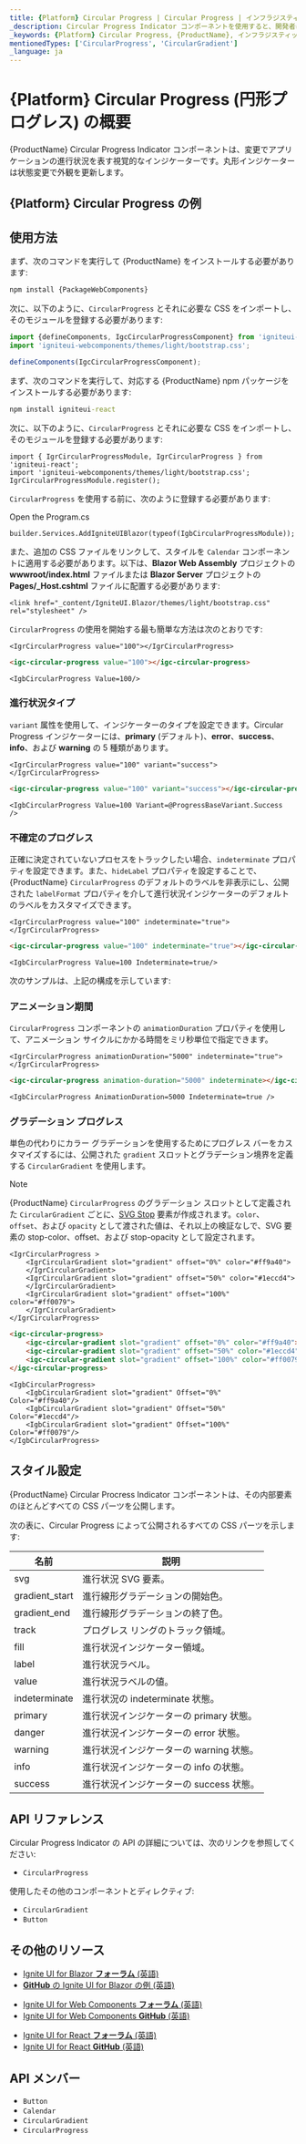 ```yaml
---
title: {Platform} Circular Progress | Circular Progress | インフラジスティックス
_description: Circular Progress Indicator コンポーネントを使用すると、開発者は無限のカスタマイズ オプションを使用して進行状況を円で表示できます。
_keywords: {Platform} Circular Progress, {ProductName}, インフラジスティックス
mentionedTypes: ['CircularProgress', 'CircularGradient']
_language: ja
---
```


# {Platform} Circular Progress (円形プログレス) の概要
{ProductName} Circular Progress Indicator コンポーネントは、変更でアプリケーションの進行状況を表す視覚的なインジケーターです。丸形インジケーターは状態変更で外観を更新します。

## {Platform} Circular Progress の例

<code-view style="height: 150px"
           data-demos-base-url="{environment:dvDemosBaseUrl}"
           iframe-src="{environment:demosBaseUrl}/inputs/circular-progress-indicator-simple"
           alt="{Platform} Circular Progress の例"
           github-src="inputs/circular-progress-indicator/simple">
</code-view>

<div class="divider--half"></div>

## 使用方法

<!-- WebComponents -->
まず、次のコマンドを実行して {ProductName} をインストールする必要があります:

```cmd
npm install {PackageWebComponents}
```

次に、以下のように、`CircularProgress` とそれに必要な CSS をインポートし、そのモジュールを登録する必要があります:

```ts
import {defineComponents, IgcCircularProgressComponent} from 'igniteui-webcomponents';
import 'igniteui-webcomponents/themes/light/bootstrap.css';

defineComponents(IgcCircularProgressComponent);
```
<!-- end: WebComponents -->

<!-- React -->
まず、次のコマンドを実行して、対応する {ProductName} npm パッケージをインストールする必要があります:

```cmd
npm install igniteui-react
```

次に、以下のように、`CircularProgress` とそれに必要な CSS をインポートし、そのモジュールを登録する必要があります:

```tsx
import { IgrCircularProgressModule, IgrCircularProgress } from 'igniteui-react';
import 'igniteui-webcomponents/themes/light/bootstrap.css';
IgrCircularProgressModule.register();
```
<!-- end: React -->

<!-- Blazor -->

`CircularProgress` を使用する前に、次のように登録する必要があります:

Open the Program.cs
```razor
builder.Services.AddIgniteUIBlazor(typeof(IgbCircularProgressModule));
```

また、追加の CSS ファイルをリンクして、スタイルを `Calendar` コンポーネントに適用する必要があります。以下は、**Blazor Web Assembly** プロジェクトの **wwwroot/index.html** ファイルまたは **Blazor Server** プロジェクトの **Pages/_Host.cshtml** ファイルに配置する必要があります:

```razor
<link href="_content/IgniteUI.Blazor/themes/light/bootstrap.css" rel="stylesheet" />
```
<!-- end: Blazor -->

`CircularProgress` の使用を開始する最も簡単な方法は次のとおりです:

```tsx
<IgrCircularProgress value="100"></IgrCircularProgress>
```

```html
<igc-circular-progress value="100"></igc-circular-progress>
```

```razor
<IgbCircularProgress Value=100/>
```

### 進行状況タイプ

`variant` 属性を使用して、インジケーターのタイプを設定できます。Circular Progress インジケーターには、**primary** (デフォルト)、**error**、**success**、**info**、および **warning** の 5 種類があります。

```tsx
<IgrCircularProgress value="100" variant="success"></IgrCircularProgress>
```

```html
<igc-circular-progress value="100" variant="success"></igc-circular-progress>
```

```razor
<IgbCircularProgress Value=100 Variant=@ProgressBaseVariant.Success  />
 ```

### 不確定のプログレス

正確に決定されていないプロセスをトラックしたい場合、`indeterminate` プロパティを設定できます。また、`hideLabel` プロパティを設定することで、{ProductName} `CircularProgress` のデフォルトのラベルを非表示にし、公開された `labelFormat` プロパティを介して進行状況インジケーターのデフォルトのラベルをカスタマイズできます。

```tsx
<IgrCircularProgress value="100" indeterminate="true"></IgrCircularProgress>
```

```html
<igc-circular-progress value="100" indeterminate="true"></igc-circular-progress>
```

```razor
<IgbCircularProgress Value=100 Indeterminate=true/>
```

次のサンプルは、上記の構成を示しています:

<code-view style="height: 150px"
           data-demos-base-url="{environment:dvDemosBaseUrl}"
           iframe-src="{environment:demosBaseUrl}/inputs/circular-progress-indicator-indeterminate"
           alt="{Platform} Circular Progress Indeterminate の例"
           github-src="inputs/circular-progress-indicator/indeterminate">
</code-view>

<div class="divider--half"></div>

### アニメーション期間

`CircularProgress` コンポーネントの `animationDuration` プロパティを使用して、アニメーション サイクルにかかる時間をミリ秒単位で指定できます。

```tsx
<IgrCircularProgress animationDuration="5000" indeterminate="true"></IgrCircularProgress>
```

```html
<igc-circular-progress animation-duration="5000" indeterminate></igc-circular-progress>
```

```razor
<IgbCircularProgress AnimationDuration=5000 Indeterminate=true />
```

### グラデーション プログレス

単色の代わりにカラー グラデーションを使用するためにプログレス バーをカスタマイズするには、公開された `gradient` スロットとグラデーション境界を定義する `CircularGradient` を使用します。

<code-view style="height: 200px"
           data-demos-base-url="{environment:dvDemosBaseUrl}"
           iframe-src="{environment:demosBaseUrl}/inputs/circular-progress-indicator-dynamic"
           alt="{Platform} Circular Progress Dynamic の例"
           github-src="inputs/circular-progress-indicator/dynamic">
</code-view>

>[!NOTE]
>{ProductName} `CircularProgress` のグラデーション スロットとして定義された `CircularGradient` ごとに、[SVG Stop](https://developer.mozilla.org/ja/docs/Web/SVG/Element/stop) 要素が作成されます。`color`、`offset`、および `opacity` として渡された値は、それ以上の検証なしで、SVG 要素の stop-color、offset、および stop-opacity として設定されます。

```tsx
<IgrCircularProgress >
    <IgrCircularGradient slot="gradient" offset="0%" color="#ff9a40">
    </IgrCircularGradient>
    <IgrCircularGradient slot="gradient" offset="50%" color="#1eccd4">
    </IgrCircularGradient>
    <IgrCircularGradient slot="gradient" offset="100%" color="#ff0079">
    </IgrCircularGradient>
</IgrCircularProgress>
```

```html
<igc-circular-progress>
    <igc-circular-gradient slot="gradient" offset="0%" color="#ff9a40"></igc-circular-gradient>
    <igc-circular-gradient slot="gradient" offset="50%" color="#1eccd4"></igc-circular-gradient>
    <igc-circular-gradient slot="gradient" offset="100%" color="#ff0079"></igc-circular-gradient>
</igc-circular-progress>
```

```razor
<IgbCircularProgress>
    <IgbCircularGradient slot="gradient" Offset="0%"   Color="#ff9a40"/>
    <IgbCircularGradient slot="gradient" Offset="50%"  Color="#1eccd4"/>
    <IgbCircularGradient slot="gradient" Offset="100%" Color="#ff0079"/>
</IgbCircularProgress>
```

<div class="divider--half"></div>

## スタイル設定

{ProductName} Circular Procress Indicator コンポーネントは、その内部要素のほとんどすべての CSS パーツを公開します。

<code-view style="height: 150px"
           data-demos-base-url="{environment:dvDemosBaseUrl}"
           iframe-src="{environment:demosBaseUrl}/inputs/circular-progress-indicator-styling"
           alt="{Platform} Circular Progress のスタイル設定"
           github-src="inputs/circular-progress-indicator/styling">
</code-view>

次の表に、Circular Progress によって公開されるすべての CSS パーツを示します:

|名前|説明|
|--|--|
| svg                | 進行状況 SVG 要素。                |
| gradient_start     | 進行線形グラデーションの開始色。 |
| gradient_end       | 進行線形グラデーションの終了色。   |
| track              | プログレス リングのトラック領域。          |
| fill               | 進行状況インジケーター領域。              |
| label              | 進行状況ラベル。                       |
| value              | 進行状況ラベルの値。                |
| indeterminate      | 進行状況の indeterminate 状態。         |
| primary            | 進行状況インジケーターの primary 状態。     |
| danger             | 進行状況インジケーターの error 状態。       |
| warning            | 進行状況インジケーターの warning 状態。     |
| info               | 進行状況インジケーターの info の状態。       |
| success            | 進行状況インジケーターの success 状態。  |

<!-- WebComponents -->

## API リファレンス

Circular Progress Indicator の API の詳細については、次のリンクを参照してください:
* `CircularProgress`

使用したその他のコンポーネントとディレクティブ:
* `CircularGradient`
* `Button`

<!-- end: WebComponents -->

<div class="divider"></div>

## その他のリソース

<!-- Blazor -->

* [Ignite UI for Blazor **フォーラム** (英語)](https://www.infragistics.com/community/forums/f/ignite-ui-for-blazor)
* [**GitHub** の Ignite UI for Blazor の例 (英語)](https://github.com/IgniteUI/igniteui-blazor-examples)

<!-- end: Blazor -->

<!-- WebComponents -->

* [Ignite UI for Web Components **フォーラム** (英語)](https://www.infragistics.com/community/forums/f/ignite-ui-for-web-components)
* [Ignite UI for Web Components **GitHub** (英語)](https://github.com/IgniteUI/igniteui-webcomponents)

<!-- end: WebComponents -->

<!-- React -->
* [Ignite UI for React **フォーラム** (英語)](https://www.infragistics.com/community/forums/f/ignite-ui-for-react)
* [Ignite UI for React **GitHub** (英語)](https://github.com/IgniteUI/igniteui-react)
<!-- end: React -->

## API メンバー

 - `Button`
 - `Calendar`
 - `CircularGradient`
 - `CircularProgress`